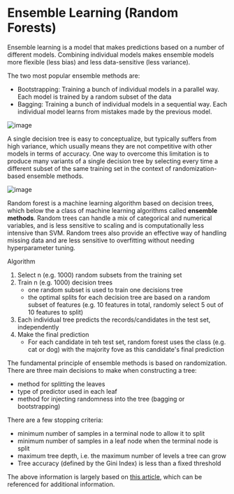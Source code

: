 # Ensemble Learning (Random Forests)

Ensemble learning is a model that makes predictions based on a number of different models. Combining individual models makes ensemble models more flexible (less bias) and less data-sensitive (less variance).

The two most popular ensemble methods are:
  - Bootstrapping: Training a bunch of individual models in a parallel way. Each model is trained by a random subset of the data
  - Bagging: Training a bunch of individual models in a sequential way. Each individual model learns from mistakes made by the previous model.

![image](https://miro.medium.com/max/2000/1*bUySDOFp1SdzJXWmWJsXRQ.png)

A single decision tree is easy to conceptualize, but typically suffers from high variance, which usually means they are not competitive with other models in terms of accuracy. One way to overcome this limitation is to produce many variants of a single decision tree by selecting every time a different subset of the same training set in the context of randomization-based ensemble methods.

![image](https://miro.medium.com/max/2000/1*jXkT3mj1mCqMaX5SqU1wNw.png)

Random forest is a machine learning algorithm based on decision trees, which below the a class of machine learning algorithms called **ensemble methods**. Random trees can handle a mix of categorical and numerical variables, and is less sensitive to scaling and is computationally less intensive than SVM. Random trees also provide an effective way of handling missing data and are less sensitive to overfitting without needing hyperparameter tuning.

Algorithm
1. Select n (e.g. 1000) random subsets from the training set
2. Train n (e.g. 1000) decision trees
   - one random subset is used to train one decisions tree
   - the optimal splits for each decision tree are based on a random subset of features (e.g. 10 features in total, randomly select 5 out of 10 features to split)
 3. Each individual tree predicts the records/candidates in the test set, independently
 4. Make the final prediction
    - For each candidate in teh test set, random forest uses the class (e.g. cat or dog) with the majority fove as this candidate's final prediction

The fundamental principle of ensemble methods is based on randomization. There are three main decisions to make when constructing a tree:
- method for splitting the leaves
- type of predictor used in each leaf
- method for injecting randomness into the tree (bagging or bootstrapping)

There are a few stopping criteria:
- minimum number of samples in a terminal node to allow it to split
- minimum number of samples in a leaf node when the terminal node is split
- maximum tree depth, i.e. the maximum number of levels a tree can grow
- Tree accuracy (defined by the Gini Index) is less than a fixed threshold


The above information is largely based on [this article](https://towardsdatascience.com/basic-ensemble-learning-random-forest-adaboost-gradient-boosting-step-by-step-explained-95d49d1e2725), which can be referenced for additional information.
